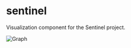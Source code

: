 # sentinel
Visualization component for the Sentinel project.


![Graph](https://raw.githubusercontent.com/sentinelanalytics/sentinel/master/readme/graph-img.png)

